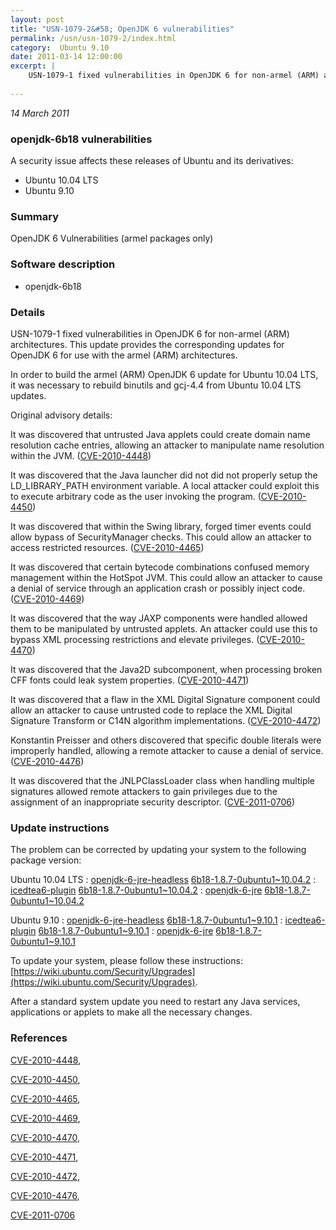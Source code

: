 ```yaml
---
layout: post
title: "USN-1079-2&#58; OpenJDK 6 vulnerabilities"
permalink: /usn/usn-1079-2/index.html
category:  Ubuntu 9.10
date: 2011-03-14 12:00:00
excerpt: |
    USN-1079-1 fixed vulnerabilities in OpenJDK 6 for non-armel (ARM) architectures. This update provides the corresponding updates for OpenJDK 6 for use with the armel (ARM) architectures.
    
--- 
```

 
 

*14 March 2011*

### openjdk-6b18 vulnerabilities

A security issue affects these releases of Ubuntu and its derivatives:

* Ubuntu 10.04 LTS
* Ubuntu 9.10

### Summary

OpenJDK 6 Vulnerabilities (armel packages only) 

### Software description

* openjdk-6b18 

### Details

USN-1079-1 fixed vulnerabilities in OpenJDK 6 for non-armel (ARM) architectures. This update provides the corresponding updates for OpenJDK 6 for use with the armel (ARM) architectures.

In order to build the armel (ARM) OpenJDK 6 update for Ubuntu 10.04 LTS, it was necessary to rebuild binutils and gcj-4.4 from Ubuntu 10.04 LTS updates.

Original advisory details:

 It was discovered that untrusted Java applets could create domain name resolution cache entries, allowing an attacker to manipulate name resolution within the JVM. ([CVE-2010-4448](http://people.ubuntu.com/~ubuntu-security/cve/CVE-2010-4448))

 It was discovered that the Java launcher did not did not properly setup the LD_LIBRARY_PATH environment variable. A local attacker could exploit this to execute arbitrary code as the user invoking the program. ([CVE-2010-4450](http://people.ubuntu.com/~ubuntu-security/cve/CVE-2010-4450))

 It was discovered that within the Swing library, forged timer events could allow bypass of SecurityManager checks. This could allow an attacker to access restricted resources. ([CVE-2010-4465](http://people.ubuntu.com/~ubuntu-security/cve/CVE-2010-4465))

 It was discovered that certain bytecode combinations confused memory management within the HotSpot JVM. This could allow an attacker to cause a denial of service through an application crash or possibly inject code. ([CVE-2010-4469](http://people.ubuntu.com/~ubuntu-security/cve/CVE-2010-4469))

 It was discovered that the way JAXP components were handled allowed them to be manipulated by untrusted applets. An attacker could use this to bypass XML processing restrictions and elevate privileges. ([CVE-2010-4470](http://people.ubuntu.com/~ubuntu-security/cve/CVE-2010-4470))

 It was discovered that the Java2D subcomponent, when processing broken CFF fonts could leak system properties. ([CVE-2010-4471](http://people.ubuntu.com/~ubuntu-security/cve/CVE-2010-4471))

 It was discovered that a flaw in the XML Digital Signature component could allow an attacker to cause untrusted code to replace the XML Digital Signature Transform or C14N algorithm implementations. ([CVE-2010-4472](http://people.ubuntu.com/~ubuntu-security/cve/CVE-2010-4472))

 Konstantin Preisser and others discovered that specific double literals were improperly handled, allowing a remote attacker to cause a denial of service. ([CVE-2010-4476](http://people.ubuntu.com/~ubuntu-security/cve/CVE-2010-4476))

 It was discovered that the JNLPClassLoader class when handling multiple signatures allowed remote attackers to gain privileges due to the assignment of an inappropriate security descriptor. ([CVE-2011-0706](http://people.ubuntu.com/~ubuntu-security/cve/CVE-2011-0706)) 

### Update instructions

The problem can be corrected by updating your system to the following package version:

Ubuntu 10.04 LTS
 : [openjdk-6-jre-headless](https://launchpad.net/ubuntu/+source/openjdk-6b18) <span> [6b18-1.8.7-0ubuntu1~10.04.2](https://launchpad.net/ubuntu/+source/openjdk-6b18/6b18-1.8.7-0ubuntu1~10.04.2) </span> 
 : [icedtea6-plugin](https://launchpad.net/ubuntu/+source/openjdk-6b18) <span> [6b18-1.8.7-0ubuntu1~10.04.2](https://launchpad.net/ubuntu/+source/openjdk-6b18/6b18-1.8.7-0ubuntu1~10.04.2) </span> 
 : [openjdk-6-jre](https://launchpad.net/ubuntu/+source/openjdk-6b18) <span> [6b18-1.8.7-0ubuntu1~10.04.2](https://launchpad.net/ubuntu/+source/openjdk-6b18/6b18-1.8.7-0ubuntu1~10.04.2) </span> 

Ubuntu 9.10
 : [openjdk-6-jre-headless](https://launchpad.net/ubuntu/+source/openjdk-6b18) <span> [6b18-1.8.7-0ubuntu1~9.10.1](https://launchpad.net/ubuntu/+source/openjdk-6b18/6b18-1.8.7-0ubuntu1~9.10.1) </span> 
 : [icedtea6-plugin](https://launchpad.net/ubuntu/+source/openjdk-6b18) <span> [6b18-1.8.7-0ubuntu1~9.10.1](https://launchpad.net/ubuntu/+source/openjdk-6b18/6b18-1.8.7-0ubuntu1~9.10.1) </span> 
 : [openjdk-6-jre](https://launchpad.net/ubuntu/+source/openjdk-6b18) <span> [6b18-1.8.7-0ubuntu1~9.10.1](https://launchpad.net/ubuntu/+source/openjdk-6b18/6b18-1.8.7-0ubuntu1~9.10.1) </span> 

To update your system, please follow these instructions: [https://wiki.ubuntu.com/Security/Upgrades](https://wiki.ubuntu.com/Security/Upgrades).

After a standard system update you need to restart any Java services, applications or applets to make all the necessary changes. 

### References

 
 [CVE-2010-4448](http://people.ubuntu.com/~ubuntu-security/cve/CVE-2010-4448), 

 [CVE-2010-4450](http://people.ubuntu.com/~ubuntu-security/cve/CVE-2010-4450), 

 [CVE-2010-4465](http://people.ubuntu.com/~ubuntu-security/cve/CVE-2010-4465), 

 [CVE-2010-4469](http://people.ubuntu.com/~ubuntu-security/cve/CVE-2010-4469), 

 [CVE-2010-4470](http://people.ubuntu.com/~ubuntu-security/cve/CVE-2010-4470), 

 [CVE-2010-4471](http://people.ubuntu.com/~ubuntu-security/cve/CVE-2010-4471), 

 [CVE-2010-4472](http://people.ubuntu.com/~ubuntu-security/cve/CVE-2010-4472), 

 [CVE-2010-4476](http://people.ubuntu.com/~ubuntu-security/cve/CVE-2010-4476), 

 [CVE-2011-0706](http://people.ubuntu.com/~ubuntu-security/cve/CVE-2011-0706)
 

